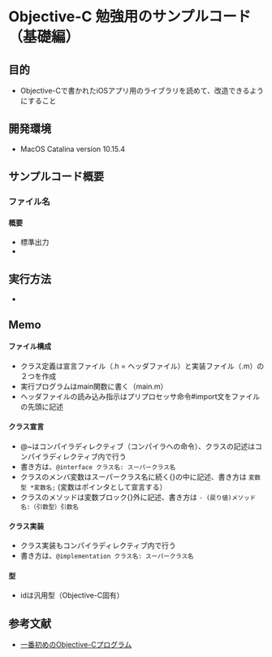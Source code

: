 Objective-C 勉強用のサンプルコード（基礎編）
====

## 目的
- Objective-Cで書かれたiOSアプリ用のライブラリを読めて、改造できるようにすること

## 開発環境
- MacOS Catalina version 10.15.4

## サンプルコード概要

### ファイル名
#### 概要
- 標準出力
-   
  
## 実行方法
- 

## Memo
#### ファイル構成
- クラス定義は宣言ファイル（.h = ヘッダファイル）と実装ファイル（.m）の２つを作成
- 実行プログラムはmain関数に書く（main.m）
- ヘッダファイルの読み込み指示はプリプロセッサ命令#import文をファイルの先頭に記述

#### クラス宣言
- @~はコンパイラディレクティブ（コンパイラへの命令）、クラスの記述はコンパイラディレクティブ内で行う
- 書き方は、`@interface クラス名: スーパークラス名`
- クラスのメンバ変数はスーパークラス名に続く{}の中に記述、書き方は `変数型 *変数名;` (変数はポインタとして宣言する）   
- クラスのメソッドは変数ブロック{}外に記述、書き方は `- (戻り値)メソッド名:（引数型）引数名` 

#### クラス実装
- クラス実装もコンパイラディレクティブ内で行う
- 書き方は、`@implementation クラス名: スーパークラス名`

#### 型
- idは汎用型（Objective-C固有）  

## 参考文献  
- [一番初めのObjective-Cプログラム](https://www.atmarkit.co.jp/ait/articles/0810/08/news117.html)
